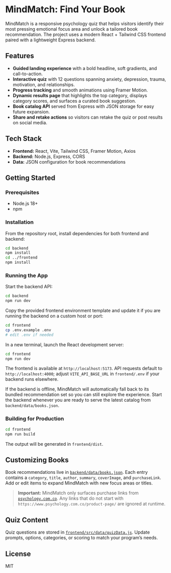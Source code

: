 # MindMatch: Find Your Book

MindMatch is a responsive psychology quiz that helps visitors identify their most pressing emotional focus area and unlock a tailored book recommendation. The project uses a modern React + Tailwind CSS frontend paired with a lightweight Express backend.

## Features

- **Guided landing experience** with a bold headline, soft gradients, and call-to-action.
- **Interactive quiz** with 12 questions spanning anxiety, depression, trauma, motivation, and relationships.
- **Progress tracking** and smooth animations using Framer Motion.
- **Dynamic results page** that highlights the top category, displays category scores, and surfaces a curated book suggestion.
- **Book catalog API** served from Express with JSON storage for easy future expansion.
- **Share and retake actions** so visitors can retake the quiz or post results on social media.

## Tech Stack

- **Frontend:** React, Vite, Tailwind CSS, Framer Motion, Axios
- **Backend:** Node.js, Express, CORS
- **Data:** JSON configuration for book recommendations

## Getting Started

### Prerequisites

- Node.js 18+
- npm

### Installation

From the repository root, install dependencies for both frontend and backend:

```bash
cd backend
npm install
cd ../frontend
npm install
```

### Running the App

Start the backend API:

```bash
cd backend
npm run dev
```

Copy the provided frontend environment template and update it if you are running the backend on a custom host or port:

```bash
cd frontend
cp .env.example .env
# edit .env if needed
```

In a new terminal, launch the React development server:

```bash
cd frontend
npm run dev
```

The frontend is available at `http://localhost:5173`. API requests default to `http://localhost:4000`; adjust `VITE_API_BASE_URL` in `frontend/.env` if your backend runs elsewhere.

If the backend is offline, MindMatch will automatically fall back to its bundled recommendation set so you can still explore the experience. Start the backend whenever you are ready to serve the latest catalog from `backend/data/books.json`.

### Building for Production

```bash
cd frontend
npm run build
```

The output will be generated in `frontend/dist`.

## Customizing Books

Book recommendations live in [`backend/data/books.json`](backend/data/books.json). Each entry contains a `category`, `title`, `author`, `summary`, `coverImage`, and `purchaseLink`. Add or edit items to expand MindMatch with new focus areas or titles.

> **Important:** MindMatch only surfaces purchase links from [`psychology.com.co`](https://www.psychology.com.co/). Any links that do not start with `https://www.psychology.com.co/product-page/` are ignored at runtime.

## Quiz Content

Quiz questions are stored in [`frontend/src/data/quizData.js`](frontend/src/data/quizData.js). Update prompts, options, categories, or scoring to match your program’s needs.

## License

MIT
